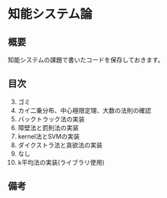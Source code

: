 # 知能システム論

## 概要
知能システムの課題で書いたコードを保存しておきます。

## 目次

3. ゴミ
4. カイ二乗分布、中心極限定理、大数の法則の確認
5. バックトラック法の実装
6. 障壁法と罰則法の実装
7. kernel法とSVMの実装
8. ダイクストラ法と貪欲法の実装
9. なし
10. k平均法の実装(ライブラリ使用)

## 備考
